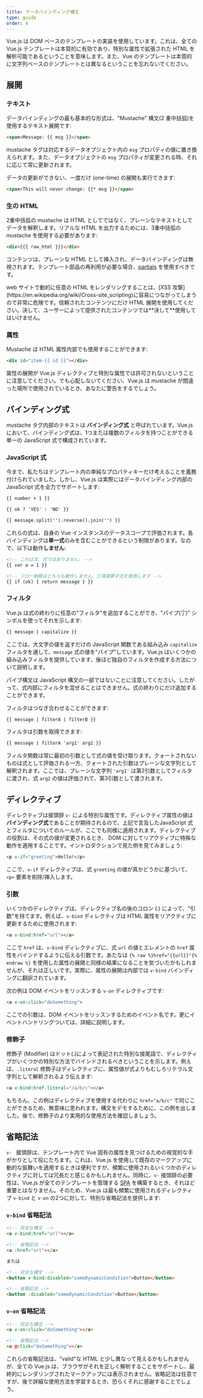 ```yaml
---
title: データバインディング構文
type: guide
order: 4
---
```


Vue.js は DOM ベースのテンプレートの実装を使用しています。これは、全ての Vue.js テンプレートは本質的に有効であり、特別な属性で拡張された HTML を解析可能であるということを意味します。また、Vue のテンプレートは本質的に文字列ベースのテンプレートとは異なるということを忘れないでください。

## 展開

### テキスト

データバインディングの最も基本的な形式は、"Mustache" 構文(2 重中括弧)を使用するテキスト展開です:

``` html
<span>Message: {{ msg }}</span>
```

mustache タグは対応するデータオブジェクト内の `msg` プロパティの値に置き換えられます。また、データオブジェクトの `msg` プロパティが変更される時、それに応じて常に更新されます。

データの更新ができない、一度だけ (one-time) の展開も実行できます:

``` html
<span>This will never change: {{* msg }}</span>
```

### 生の HTML

2重中括弧の mustache は HTML としてではなく、プレーンなテキストとしてデータを解釈します。リアルな HTML を出力するためには、3重中括弧の mustache を使用する必要があります:

``` html
<div>{{{ raw_html }}}</div>
```

コンテンツは、プレーンな HTML として挿入され、データバインディングは無視されます。テンプレート部品の再利用が必要な場合、[partials](/api/#partial) を使用すべきです。

<p class="tip">web サイトで動的に任意の HTML をレンダリングすることは、[XSS 攻撃](https://en.wikipedia.org/wiki/Cross-site_scripting)に容易につながってしまうので非常に危険です。信頼されたコンテンツにだけ HTML 展開を使用してください。決して、ユーザーによって提供されたコンテンツでは**決して**使用してはいけません。</p>

### 属性

Mustache は HTML 属性内部でも使用することができます:

``` html
<div id="item-{{ id }}"></div>
```

属性の展開が Vue.js ディレクティブと特別な属性では許可されないということに注意してください。でも心配しないてください、Vue.js は mustache が間違った場所で使用されているとき、あなたに警告をするでしょう。

## バインディング式

mustache タグ内部のテキストは **バインディング式** と呼ばれています。Vue.js において、バインディング式は、1つまたは複数のフィルタを持つことができる単一の JavaScript 式で構成されています。

### JavaScript 式

今まで、私たちはテンプレート内の単純なプロパティキーだけ考えることを義務付けられていました。しかし、Vue.js は実際にはデータバインディング内部の JavaScript 式を全力でサポートします:

``` html
{{ number + 1 }}

{{ ok ? 'YES' : 'NO' }}

{{ message.split('').reverse().join('') }}
```

これらの式は、自身の Vue インスタンスのデータスコープで評価されます。各バインディングは**単一式**のみを含むことができるという制限があります。なので、以下は動作**しません**:

``` html
<!-- これは文、式ではありません: -->
{{ var a = 1 }}

<!-- フロー制御はどちらも動作しません、三項演算子式を使用します -->
{{ if (ok) { return message } }}
```

### フィルタ

Vue.js は式の終わりに任意の"フィルタ"を追加することができ、"パイプ('|')" シンボルを使ってそれを示します:

``` html
{{ message | capitalize }}
```

ここでは、大文字の値を返すだけの JavaScript 関数である組み込み `capitalize` フィルタを通して、`message` 式の値を"パイプ"しています。Vue.js はいくつかの組み込みフィルタを提供しています、後ほど独自のフィルタを作成する方法について説明します。

パイプ構文は JavaScript 構文の一部ではないことに注意してください。したがって、式内部にフィルタを混ぜることはできません。式の終わりにだけ追加することができます。

フィルタはつなぎ合わせることができます:

``` html
{{ message | filterA | filterB }}
```

フィルタは引数を取得できます:

``` html
{{ message | filterA 'arg1' arg2 }}
```

フィルタ関数は常に最初の引数として式の値を受け取ります。クォートされないものは式として評価される一方、クォートされた引数はプレーンな文字列として解釈されます。ここでは、プレーンな文字列 `'arg1'` は第2引数としてフィルタに渡され、式 `arg2` の値は評価されて、第3引数として渡されます。

## ディレクティブ

ディレクティブは接頭辞 `v-` による特別な属性です。ディレクティブ属性の値は**バインディング式**であることが期待されるので、上記で言及したJavaScript 式とフィルタについてのルールが、ここでも同様に適用されます。ディレクティブの役割は、その式の値が変更されるとき、 DOM に対してリアクティブに特殊な動作を適用することです。イントロダクションで見た例を見てみましょう:

``` html
<p v-if="greeting">Hello!</p>
```

ここで、`v-if` ディレクティブは、式 `greeting` の値が真かどうかに基づいて、`<p>` 要素を削除/挿入します。

### 引数

いくつかのディレクティブは、ディレクティブ名の後のコロン (:) によって、"引数"を持てます。例えば、`v-bind` ディレクティブは HTML 属性をリアクティブに更新するために使用されます:

``` html
<a v-bind:href="url"></a>
```

ここで `href` は、`v-bind` ディレクティブに、式 `url` の値とエレメントの `href` 属性をバインドするように伝える引数です。あたなは `{% raw %}href="{{url}}"{% endraw %}` を使用した属性の展開と同様の結果になることを気づいたかもしれませんが、それは正しいです。実際に、属性の展開は内部では `v-bind` バインディングに翻訳されています。

次の例は DOM イベントをリッスンする `v-on` ディレクティブです:

``` html
<a v-on:click="doSomething">
```

ここでの引数は、DOM イベントをリッスンするためのイベント名です。更にイベントハンドリングついては、詳細に説明します。

### 修飾子

修飾子 (Modifier) はドット(.)によって表記された特別な接尾語で、ディレクティブがいくつかの特別な方法でバインドされるべきということを示します。例えば、`.literal` 修飾子はディレクティブに、属性値が式よりもむしろリテラル文字列として解釈されるよう伝えます:

``` html
<a v-bind:href.literal="/a/b/c"></a>
```

もちろん、この例はディレクティブを使用する代わりに `href="a/b/c"` で同じことができるため、無意味に思われます。構文をデモするために、この例を出しました。後で、修飾子のより実用的な使用方法を確認しましょう。

## 省略記法

`v- ` 接頭辞は、テンプレート内で Vue 固有の属性を見つけるための視覚的な手がかりとして役にたちます。これは、Vue.js を使用して既存のマークアップに動的な振舞いを適用するときは便利ですが、頻繁に使用されるいくつかのディレクティブに対しては冗長だと感じるかもしれません。同時に、`v-` 接頭辞の必要性は、Vue.js が全てのテンプレートを管理する [SPA](https://en.wikipedia.org/wiki/Single-page_application) を構築するとき、それほど重要とはなりません。そのため、Vue.js は最も頻繁に使用されるディレクティブ `v-bind` と `v-on` の2つに対して、特別な省略記法を提供します:

### `v-bind` 省略記法

``` html
<!-- 完全な構文 -->
<a v-bind:href="url"></a>

<!-- 省略記法 -->
<a :href="url"></a>

または

<!-- 完全な構文 -->
<button v-bind:disabled="someDynamicCondition">Button</button>

<!-- 省略記法 -->
<button :disabled="someDynamicCondition">Button</button>
```

### `v-on` 省略記法

``` html
<!-- 完全な構文 -->
<a v-on:click="doSomething"></a>

<!-- 省略記法 -->
<a @click="doSomething"></a>
```

これらの省略記法は、"valid"な HTML と少し異なって見えるかもしれませんが、全ての Vue.js は、ブラウザがそれを正しく解析することをサポートし、最終的にレンダリングされたマークアップには表示されません。省略記法は任意ですが、後で詳細な使用方法を学習するとき、恐らくそれに感謝することでしょう。
